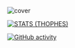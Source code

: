 ![cover](https://i.imgur.com/1Z3fIEz.png)
<p align="center">

[![STATS (THOPHES)](https://github-profile-trophy.vercel.app/?username=miguelgfierro&theme=gruvbox&margin-w=10&margin-h=15&column=8)](https://github.com/Aidenzich)

  [![GitHub activity](https://activity-graph.herokuapp.com/graph?username=miguelgfierro&theme=react-dark)](https://github.com/Aidenzich)

</p>
